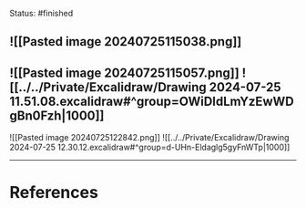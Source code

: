 Status: #finished 

![[Pasted image 20240725115038.png]]
--- 
![[Pasted image 20240725115057.png]]
![[../../Private/Excalidraw/Drawing 2024-07-25 11.51.08.excalidraw#^group=OWiDIdLmYzEwWDgBn0Fzh|1000]]
---
![[Pasted image 20240725122842.png]]
![[../../Private/Excalidraw/Drawing 2024-07-25 12.30.12.excalidraw#^group=d-UHn-Eldaglg5gyFnWTp|1000]]



---
# References
